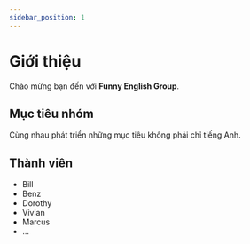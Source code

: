 ```yaml
---
sidebar_position: 1
---
```


# Giới thiệu

Chào mừng bạn đến với **Funny English Group**.

## Mục tiêu nhóm

Cùng nhau phát triển những mục tiêu không phải chỉ tiếng Anh.

## Thành viên

- Bill
- Benz
- Dorothy
- Vivian
- Marcus
- ...
